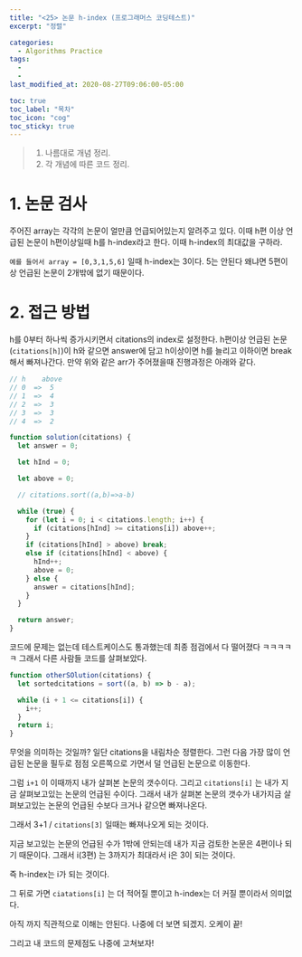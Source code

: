 ```yaml
---
title: "<25> 논문 h-index (프로그래머스 코딩테스트)"
excerpt: "정렬"

categories:
  - Algorithms Practice
tags:
  -
  -
last_modified_at: 2020-08-27T09:06:00-05:00

toc: true
toc_label: "목차"
toc_icon: "cog"
toc_sticky: true
---
```


> 1. 나름대로 개념 정리.
> 2. 각 개념에 따른 코드 정리.

# 1. 논문 검사

주어진 array는 각각의 논문이 얼만큼 언급되어있는지 알려주고 있다. 이때 h편 이상 언급된 논문이 h편이상일때 h를 h-index라고 한다. 이때 h-index의 최대값을 구하라.

`예를 들어서 array = [0,3,1,5,6]` 일때 h-index는 3이다. 5는 안된다 왜냐면 5편이상 언급된 논문이 2개밖에 없기 때문이다.

# 2. 접근 방법

h를 0부터 하나씩 증가시키면서 citations의 index로 설정한다. h편이상 언급된 논문(`citations[h]`)이 h와 같으면 answer에 담고 h이상이면 h를 늘리고 이하이면 break해서 빠져나간다. 만약 위와 같은 arr가 주어졌을때 진행과정은 아래와 같다.

```javascript
// h    above
// 0  =>  5
// 1  =>  4
// 2  =>  3
// 3  =>  3
// 4  =>  2
```

```javascript
function solution(citations) {
  let answer = 0;

  let hInd = 0;

  let above = 0;

  // citations.sort((a,b)=>a-b)

  while (true) {
    for (let i = 0; i < citations.length; i++) {
      if (citations[hInd] >= citations[i]) above++;
    }
    if (citations[hInd] > above) break;
    else if (citations[hInd] < above) {
      hInd++;
      above = 0;
    } else {
      answer = citations[hInd];
    }
  }

  return answer;
}
```

코드에 문제는 없는데 테스트케이스도 통과했는데 최종 점검에서 다 떨어졌다 ㅋㅋㅋㅋㅋ 그래서 다른 사람들 코드를 살펴보았다.

```javascript
function otherSOlution(citations) {
  let sortedcitations = sort((a, b) => b - a);

  while (i + 1 <= citations[i]) {
    i++;
  }
  return i;
}
```

무엇을 의미하는 것일까? 일단 citations을 내림차순 정렬한다. 그런 다음 가장 많이 언급된 논문을 필두로 점점 오른쪽으로 가면서 덜 언급된 논문으로 이동한다.

그럼 `i+1` 이 이때까지 내가 살펴본 논문의 갯수이다. 그리고 `citations[i]` 는 내가 지금 살펴보고있는 논문의 언급된 수이다. 그래서 내가 살펴본 논문의 갯수가 내가지금 살펴보고있는 논문의 언급된 수보다 크거나 같으면 빠져나온다.

그래서 3+1 / `citations[3]` 일때는 빠져나오게 되는 것이다.

지금 보고있는 논문의 언급된 수가 1밖에 안되는데 내가 지금 검토한 논문은 4편이나 되기 때문이다. 그래서 i(3편) 는 3까지가 최대라서 i은 3이 되는 것이다.

즉 h-index는 i가 되는 것이다.

그 뒤로 가면 `ciatations[i]` 는 더 적어질 뿐이고 h-index는 더 커질 뿐이라서 의미없다.

아직 까지 직관적으로 이해는 안된다. 나중에 더 보면 되겠지. 오케이 끝!

그리고 내 코드의 문제점도 나중에 고쳐보자!
